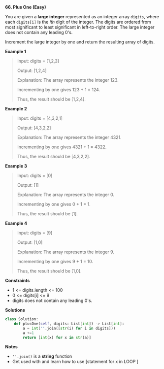 **66. Plus One (Easy)**

You are given a **large integer** represented as an integer array `digits`, where each `digits[i]` is the _ith_ digit of the integer. The digits are ordered from most significant to least significant in left-to-right order. The large integer does not contain any leading 0's.

Increment the large integer by one and return the resulting array of digits.

**Example 1**

> Input: digits = [1,2,3]
> 
> Output: [1,2,4]
> 
> Explanation: The array represents the integer 123.
> 
> Incrementing by one gives 123 + 1 = 124.
> 
> Thus, the result should be [1,2,4].


**Example 2**

> Input: digits = [4,3,2,1]
> 
> Output: [4,3,2,2]
> 
> Explanation: The array represents the integer 4321.
> 
> Incrementing by one gives 4321 + 1 = 4322.
> 
> Thus, the result should be [4,3,2,2].

**Example 3**

> Input: digits = [0]
> 
> Output: [1]
> 
> Explanation: The array represents the integer 0.
> 
> Incrementing by one gives 0 + 1 = 1.
> 
> Thus, the result should be [1].


**Example 4**

> Input: digits = [9]
> 
> Output: [1,0]
> 
> Explanation: The array represents the integer 9.
> 
> Incrementing by one gives 9 + 1 = 10.
> 
> Thus, the result should be [1,0].

**Constraints**

- 1 <= digits.length <= 100
- 0 <= digits[i] <= 9
- digits does not contain any leading 0's.

**Solutions**

```python
class Solution:
    def plusOne(self, digits: List[int]) -> List[int]:
        a = int(''.join([str(i) for i in digits]))
        a +=1
        return [int(x) for x in str(a)]
```

**Notes**

- `''.join()` is a **string** function
- Get used with and learn how to use [statement for x in LOOP ]
